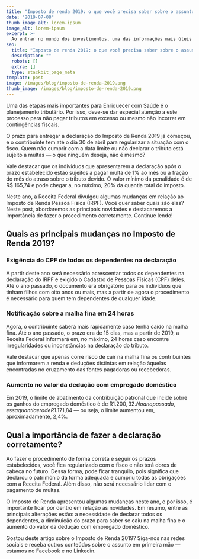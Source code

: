 ```yaml
---
title: "Imposto de renda 2019: o que você precisa saber sobre o assunto"
date: "2019-07-08"
thumb_image_alt: lorem-ipsum
image_alt: lorem-ipsum
excerpt: >-
  Ao entrar no mundo dos investimentos, uma das informações mais úteis para começar a aplicar é saber o seu perfil. Isto porque esse dado funciona como uma espécie de norte para entender sua tolerância a riscos e também quais são as melhores aplicações para os seus objetivos.
seo:
  title: "Imposto de renda 2019: o que você precisa saber sobre o assunto"
  description: ""
  robots: []
  extra: []
  type: stackbit_page_meta
template: post
image: /images/blog/imposto-de-renda-2019.png
thumb_image: /images/blog/imposto-de-renda-2019.png
---
```


Uma das etapas mais importantes para Enriquecer com Saúde é o planejamento tributário. Por isso, deve-se dar especial atenção a este processo para não pagar tributos em excesso ou mesmo não incorrer em contingências fiscais.

O prazo para entregar a declaração do Imposto de Renda 2019 já começou, e o contribuinte tem até o dia 30 de abril para regularizar a situação com o fisco. Quem não cumprir com a data limite ou não declarar o tributo está sujeito a multas — o que ninguém deseja, não é mesmo?

Vale destacar que os indivíduos que apresentarem a declaração após o prazo estabelecido estão sujeitos a pagar multa de 1% ao mês ou a fração do mês do atraso sobre o tributo devido. O valor mínimo da penalidade é de R$ 165,74 e pode chegar a, no máximo, 20% da quantia total do imposto.

Neste ano, a Receita Federal divulgou algumas mudanças em relação ao Imposto de Renda Pessoa Física (IRPF). Você quer saber quais são elas? Neste post, abordaremos as principais novidades e destacaremos a importância de fazer o procedimento corretamente. Continue lendo!

## Quais as principais mudanças no Imposto de Renda 2019?

### Exigência do CPF de todos os dependentes na declaração

A partir deste ano será necessário acrescentar todos os dependentes na declaração do IRPF e exigido o Cadastro de Pessoas Físicas (CPF) deles. Até o ano passado, o documento era obrigatório para os indivíduos que tinham filhos com oito anos ou mais, mas a partir de agora o procedimento é necessário para quem tem dependentes de qualquer idade.

### Notificação sobre a malha fina em 24 horas

Agora, o contribuinte saberá mais rapidamente caso tenha caído na malha fina. Até o ano passado, o prazo era de 15 dias, mas a partir de 2019, a Receita Federal informará em, no máximo, 24 horas caso encontre irregularidades ou inconstâncias na declaração do tributo.

Vale destacar que apenas corre risco de cair na malha fina os contribuintes que informarem a renda e deduções distintas em relação àquelas encontradas no cruzamento das fontes pagadoras ou recebedoras.

### Aumento no valor da dedução com empregado doméstico

Em 2019, o limite de abatimento da contribuição patronal que incide sobre os ganhos do empregado doméstico é de R$1.200,32. No ano passado, essa quantia era de R$1.171,84 — ou seja, o limite aumentou em, aproximadamente, 2,4%.

## Qual a importância de fazer a declaração corretamente?

Ao fazer o procedimento de forma correta e seguir os prazos estabelecidos, você fica regularizado com o fisco e não terá dores de cabeça no futuro. Dessa forma, pode ficar tranquilo, pois significa que declarou o patrimônio da forma adequada e cumpriu todas as obrigações com a Receita Federal. Além disso, não será necessário lidar com o pagamento de multas.

O Imposto de Renda apresentou algumas mudanças neste ano, e por isso, é importante ficar por dentro em relação as novidades. Em resumo, entre as principais alterações estão: a necessidade de declarar todos os dependentes, a diminuição do prazo para saber se caiu na malha fina e o aumento do valor da dedução com empregado doméstico.

Gostou deste artigo sobre o Imposto de Renda 2019? Siga-nos nas redes sociais e receba outros conteúdos sobre o assunto em primeira mão — estamos no Facebook e no Linkedin.
